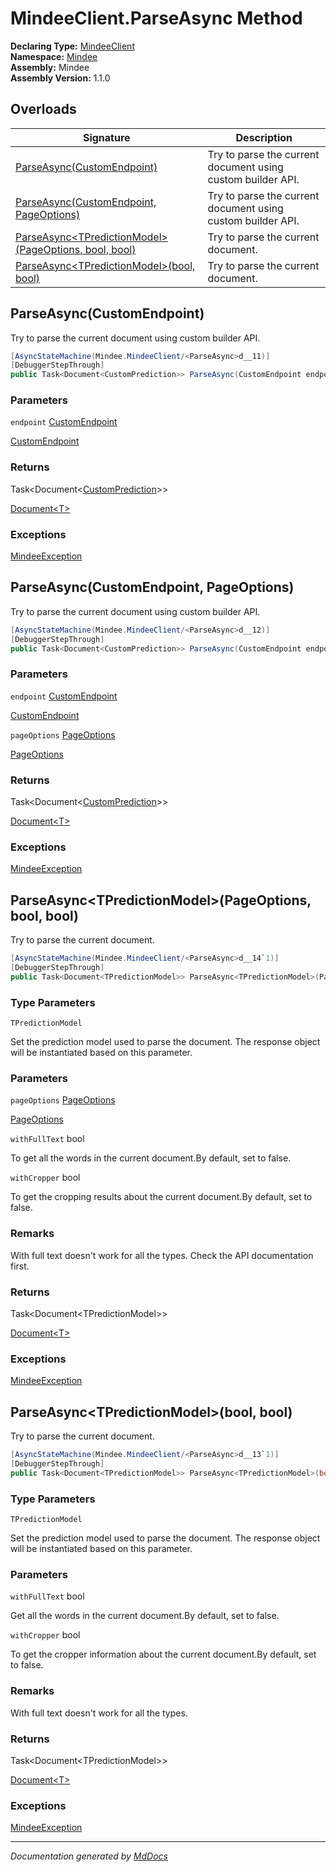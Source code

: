 ﻿<!--  
  <auto-generated>   
    The contents of this file were generated by a tool.  
    Changes to this file may be list if the file is regenerated  
  </auto-generated>   
-->

# MindeeClient.ParseAsync Method

**Declaring Type:** [MindeeClient](../index.md)  
**Namespace:** [Mindee](../../index.md)  
**Assembly:** Mindee  
**Assembly Version:** 1.1.0

## Overloads

| Signature                                                                                                   | Description                                                 |
| ----------------------------------------------------------------------------------------------------------- | ----------------------------------------------------------- |
| [ParseAsync(CustomEndpoint)](#parseasynccustomendpoint)                                                     | Try to parse the current document using custom builder API. |
| [ParseAsync(CustomEndpoint, PageOptions)](#parseasynccustomendpoint-pageoptions)                            | Try to parse the current document using custom builder API. |
| [ParseAsync\<TPredictionModel\>(PageOptions, bool, bool)](#parseasynctpredictionmodelpageoptions-bool-bool) | Try to parse the current document.                          |
| [ParseAsync\<TPredictionModel\>(bool, bool)](#parseasynctpredictionmodelbool-bool)                          | Try to parse the current document.                          |

## ParseAsync(CustomEndpoint)

Try to parse the current document using custom builder API.

```csharp
[AsyncStateMachine(Mindee.MindeeClient/<ParseAsync>d__11)]
[DebuggerStepThrough]
public Task<Document<CustomPrediction>> ParseAsync(CustomEndpoint endpoint);
```

### Parameters

`endpoint`  [CustomEndpoint](../../Parsing/CustomEndpoint/index.md)

[CustomEndpoint](../../Parsing/CustomEndpoint/index.md)

### Returns

Task\<Document\<[CustomPrediction](../../Parsing/CustomBuilder/CustomPrediction/index.md)\>\>

[Document\<T\>](../../Parsing/Common/Document-1/index.md)

### Exceptions

[MindeeException](../../Exceptions/MindeeException/index.md)

## ParseAsync(CustomEndpoint, PageOptions)

Try to parse the current document using custom builder API.

```csharp
[AsyncStateMachine(Mindee.MindeeClient/<ParseAsync>d__12)]
[DebuggerStepThrough]
public Task<Document<CustomPrediction>> ParseAsync(CustomEndpoint endpoint, PageOptions pageOptions);
```

### Parameters

`endpoint`  [CustomEndpoint](../../Parsing/CustomEndpoint/index.md)

[CustomEndpoint](../../Parsing/CustomEndpoint/index.md)

`pageOptions`  [PageOptions](../../Input/PageOptions/index.md)

[PageOptions](../../Input/PageOptions/index.md)

### Returns

Task\<Document\<[CustomPrediction](../../Parsing/CustomBuilder/CustomPrediction/index.md)\>\>

[Document\<T\>](../../Parsing/Common/Document-1/index.md)

### Exceptions

[MindeeException](../../Exceptions/MindeeException/index.md)

## ParseAsync\<TPredictionModel\>(PageOptions, bool, bool)

Try to parse the current document.

```csharp
[AsyncStateMachine(Mindee.MindeeClient/<ParseAsync>d__14`1)]
[DebuggerStepThrough]
public Task<Document<TPredictionModel>> ParseAsync<TPredictionModel>(PageOptions pageOptions, bool withFullText = false, bool withCropper = false);
```

### Type Parameters

`TPredictionModel`

Set the prediction model used to parse the document.             The response object will be instantiated based on this parameter.

### Parameters

`pageOptions`  [PageOptions](../../Input/PageOptions/index.md)

[PageOptions](../../Input/PageOptions/index.md)

`withFullText`  bool

To get all the words in the current document.By default, set to false.

`withCropper`  bool

To get the cropping results about the current document.By default, set to false.

### Remarks

With full text doesn't work for all the types. Check the API documentation first.

### Returns

Task\<Document\<TPredictionModel\>\>

[Document\<T\>](../../Parsing/Common/Document-1/index.md)

### Exceptions

[MindeeException](../../Exceptions/MindeeException/index.md)

## ParseAsync\<TPredictionModel\>(bool, bool)

Try to parse the current document.

```csharp
[AsyncStateMachine(Mindee.MindeeClient/<ParseAsync>d__13`1)]
[DebuggerStepThrough]
public Task<Document<TPredictionModel>> ParseAsync<TPredictionModel>(bool withFullText = false, bool withCropper = false);
```

### Type Parameters

`TPredictionModel`

Set the prediction model used to parse the document.             The response object will be instantiated based on this parameter.

### Parameters

`withFullText`  bool

Get all the words in the current document.By default, set to false.

`withCropper`  bool

To get the cropper information about the current document.By default, set to false.

### Remarks

With full text doesn't work for all the types.

### Returns

Task\<Document\<TPredictionModel\>\>

[Document\<T\>](../../Parsing/Common/Document-1/index.md)

### Exceptions

[MindeeException](../../Exceptions/MindeeException/index.md)

___

*Documentation generated by [MdDocs](https://github.com/ap0llo/mddocs)*
